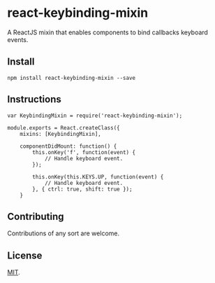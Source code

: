 react-keybinding-mixin
====================================

A ReactJS mixin that enables components to bind callbacks keyboard events.

## Install

```
npm install react-keybinding-mixin --save
```

## Instructions

```
var KeybindingMixin = require('react-keybinding-mixin');

module.exports = React.createClass({
    mixins: [KeybindingMixin],

    componentDidMount: function() {
        this.onKey('f', function(event) {
            // Handle keyboard event.
        });

        this.onKey(this.KEYS.UP, function(event) {
            // Handle keyboard event.
        }, { ctrl: true, shift: true });
    }

```

## Contributing

Contributions of any sort are welcome.

## License

[MIT][license].

[license]: /LICENSE
